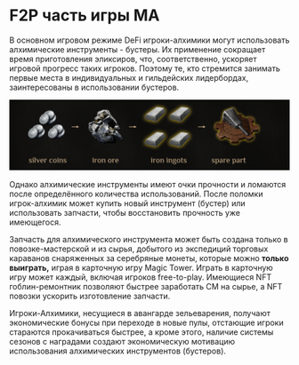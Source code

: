 # F2P часть игры MA 

В основном игровом режиме DeFi игроки-алхимики могут использовать алхимические инструменты - бустеры. Их применение сокращает время приготовления эликсиров, что, соответственно, ускоряет игровой прогресс таких игроков. Поэтому те, кто стремится занимать первые места в индивидуальных и гильдейских лидербордах, заинтересованы в использовании бустеров.

 ![](images/1.2x.png) 

Однако алхимические инструменты имеют очки прочности и ломаются после определённого количества использований. После поломки игрок-алхимик может купить новый инструмент (бустер) или использовать запчасти, чтобы восстановить прочность уже имеющегося.

Запчасть для алхимического инструмента может быть создана только в повозке-мастерской и из сырья, добытого из экспедиций торговых караванов снаряженных за серебряные монеты, которые можно **только выиграть,** играя в карточную игру Magic Tower. Играть в карточную игру может каждый, включая игроков free-to-play. Имеющиеся NFT гоблин-ремонтник позволяют быстрее заработать СМ на сырье, а NFT повозки ускорить изготовление запчасти. 
 
Игроки-Алхимики, несущиеся в авангарде зельеварения, получают экономические бонусы при переходе в новые пулы, отстающие игроки стараются прокачиваться быстрее, а кроме этого, наличие системы сезонов с наградами создают экономическую мотивацию использования алхимических инструментов (бустеров).
